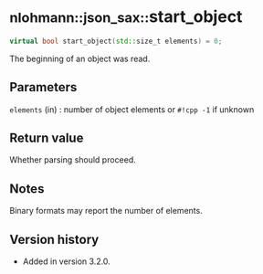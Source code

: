 # <small>nlohmann::json_sax::</small>start_object

```cpp
virtual bool start_object(std::size_t elements) = 0;
```

The beginning of an object was read.

## Parameters

`elements` (in)
:   number of object elements or `#!cpp -1` if unknown

## Return value

Whether parsing should proceed.

## Notes

Binary formats may report the number of elements.

## Version history

- Added in version 3.2.0.
